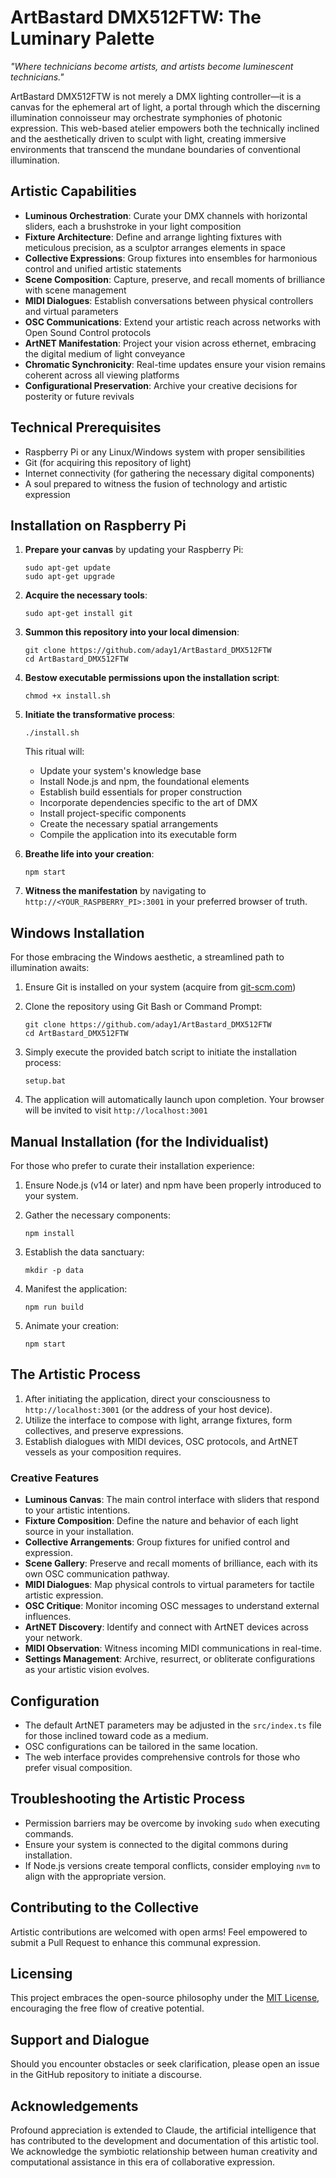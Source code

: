 # ArtBastard DMX512FTW: The Luminary Palette

*"Where technicians become artists, and artists become luminescent technicians."*

ArtBastard DMX512FTW is not merely a DMX lighting controller—it is a canvas for the ephemeral art of light, a portal through which the discerning illumination connoisseur may orchestrate symphonies of photonic expression. This web-based atelier empowers both the technically inclined and the aesthetically driven to sculpt with light, creating immersive environments that transcend the mundane boundaries of conventional illumination.

## Artistic Capabilities

- **Luminous Orchestration**: Curate your DMX channels with horizontal sliders, each a brushstroke in your light composition
- **Fixture Architecture**: Define and arrange lighting fixtures with meticulous precision, as a sculptor arranges elements in space
- **Collective Expressions**: Group fixtures into ensembles for harmonious control and unified artistic statements
- **Scene Composition**: Capture, preserve, and recall moments of brilliance with scene management
- **MIDI Dialogues**: Establish conversations between physical controllers and virtual parameters
- **OSC Communications**: Extend your artistic reach across networks with Open Sound Control protocols
- **ArtNET Manifestation**: Project your vision across ethernet, embracing the digital medium of light conveyance
- **Chromatic Synchronicity**: Real-time updates ensure your vision remains coherent across all viewing platforms
- **Configurational Preservation**: Archive your creative decisions for posterity or future revivals

## Technical Prerequisites

- Raspberry Pi or any Linux/Windows system with proper sensibilities
- Git (for acquiring this repository of light)
- Internet connectivity (for gathering the necessary digital components)
- A soul prepared to witness the fusion of technology and artistic expression

## Installation on Raspberry Pi

1. **Prepare your canvas** by updating your Raspberry Pi:
   ```
   sudo apt-get update
   sudo apt-get upgrade
   ```

2. **Acquire the necessary tools**:
   ```
   sudo apt-get install git
   ```

3. **Summon this repository into your local dimension**:
   ```
   git clone https://github.com/aday1/ArtBastard_DMX512FTW
   cd ArtBastard_DMX512FTW
   ```

4. **Bestow executable permissions upon the installation script**:
   ```
   chmod +x install.sh
   ```

5. **Initiate the transformative process**:
   ```
   ./install.sh
   ```

   This ritual will:
   - Update your system's knowledge base
   - Install Node.js and npm, the foundational elements
   - Establish build essentials for proper construction
   - Incorporate dependencies specific to the art of DMX
   - Install project-specific components
   - Create the necessary spatial arrangements
   - Compile the application into its executable form

6. **Breathe life into your creation**:
   ```
   npm start
   ```

7. **Witness the manifestation** by navigating to `http://<YOUR_RASPBERRY_PI>:3001` in your preferred browser of truth.

## Windows Installation

For those embracing the Windows aesthetic, a streamlined path to illumination awaits:

1. Ensure Git is installed on your system (acquire from [git-scm.com](https://git-scm.com/))

2. Clone the repository using Git Bash or Command Prompt:
   ```
   git clone https://github.com/aday1/ArtBastard_DMX512FTW
   cd ArtBastard_DMX512FTW
   ```

3. Simply execute the provided batch script to initiate the installation process:
   ```
   setup.bat
   ```

4. The application will automatically launch upon completion. Your browser will be invited to visit `http://localhost:3001`

## Manual Installation (for the Individualist)

For those who prefer to curate their installation experience:

1. Ensure Node.js (v14 or later) and npm have been properly introduced to your system.

2. Gather the necessary components:
   ```
   npm install
   ```

3. Establish the data sanctuary:
   ```
   mkdir -p data
   ```

4. Manifest the application:
   ```
   npm run build
   ```

5. Animate your creation:
   ```
   npm start
   ```

## The Artistic Process

1. After initiating the application, direct your consciousness to `http://localhost:3001` (or the address of your host device).
2. Utilize the interface to compose with light, arrange fixtures, form collectives, and preserve expressions.
3. Establish dialogues with MIDI devices, OSC protocols, and ArtNET vessels as your composition requires.

### Creative Features

- **Luminous Canvas**: The main control interface with sliders that respond to your artistic intentions.
- **Fixture Composition**: Define the nature and behavior of each light source in your installation.
- **Collective Arrangements**: Group fixtures for unified control and expression.
- **Scene Gallery**: Preserve and recall moments of brilliance, each with its own OSC communication pathway.
- **MIDI Dialogues**: Map physical controls to virtual parameters for tactile artistic expression.
- **OSC Critique**: Monitor incoming OSC messages to understand external influences.
- **ArtNET Discovery**: Identify and connect with ArtNET devices across your network.
- **MIDI Observation**: Witness incoming MIDI communications in real-time.
- **Settings Management**: Archive, resurrect, or obliterate configurations as your artistic vision evolves.

## Configuration

- The default ArtNET parameters may be adjusted in the `src/index.ts` file for those inclined toward code as a medium.
- OSC configurations can be tailored in the same location.
- The web interface provides comprehensive controls for those who prefer visual composition.

## Troubleshooting the Artistic Process

- Permission barriers may be overcome by invoking `sudo` when executing commands.
- Ensure your system is connected to the digital commons during installation.
- If Node.js versions create temporal conflicts, consider employing `nvm` to align with the appropriate version.

## Contributing to the Collective

Artistic contributions are welcomed with open arms! Feel empowered to submit a Pull Request to enhance this communal expression.

## Licensing

This project embraces the open-source philosophy under the [MIT License](LICENSE), encouraging the free flow of creative potential.

## Support and Dialogue

Should you encounter obstacles or seek clarification, please open an issue in the GitHub repository to initiate a discourse.

## Acknowledgements

Profound appreciation is extended to Claude, the artificial intelligence that has contributed to the development and documentation of this artistic tool. We acknowledge the symbiotic relationship between human creativity and computational assistance in this era of collaborative expression.